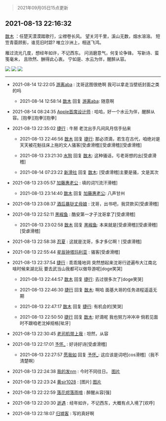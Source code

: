 > 2021年09月05日15点更新
<link rel="stylesheet" href="https://cdn.jsdelivr.net/gh/taotie6/sampleJSON@main/css/photo_show.css">


 ## 2021-08-13 22:16:32 

 [㪚木](https://www.coolapk.com/feed/29172988?shareKey=ODVmYzhmYjI3NDkxNjEzMTc4Mjg~) ：任楚天漠漠踏歌行，尘襟卷长风。
望关河千里，溪山无数，烟水溶溶。
短笠青蓑顾影，谁觅旧时踪?
唯立沙洲上，相送飞鸿。

雁过流光几度，想经年如许，不记西东。
问消磨意气，何复论争锋。
写新诗、蛮笺毫末，
且欣然、酬得此心衷。
宁如是、水云为伴，醒醉从容。 

<div class="album">
<img class="img-item" src="http://image.coolapk.com/feed/2021/0813/22/1081091_e4d0c6fb_4181_1415@3840x2160.jpeg" />
<img class="img-item" src="http://image.coolapk.com/feed/2021/0813/22/1081091_4a89399f_4181_1417@2967x1669.jpeg" />
<img class="img-item" src="http://image.coolapk.com/feed/2021/0813/22/1081091_4f9a13bc_4181_1419@3840x2160.jpeg" />
</div>

 ------- 

- 2021-08-14 12:22:05 [游离aba](uid=1278872) : 沈哥这图很绝啊   我可以拿走当壁纸封面之类的吗 

    - 2021-08-14 12:58:14 [㪚木](uid=1081091) 回复 [游离aba](uid=1278872): 随意啊 

- 2021-08-14 08:24:35 [Apple首席设计师](uid=1550816) : 哈哈，好一个水云为伴，醒醉从容。[抱拳][抱拳][抱拳] 

- 2021-08-13 22:35:02 [捷行](uid=1629443) : 牛掰  老沈出手凡间风月信手拈来 

    - 2021-08-13 22:46:56 [㪚木](uid=1081091) 回复 [捷行](uid=1629443): 那必须滴，若生在古代，咱绝对是天天被花魁往床上拖的文人骚客[受虐滑稽][受虐滑稽][受虐滑稽] 

    - 2021-08-13 23:21:30 [水狗](uid=1827990) 回复 [㪚木](uid=1081091): 这种骚话，亏老哥想的出[受虐滑稽] 

    - 2021-08-14 07:23:22 [新滑社](uid=2627292) 回复 [㪚木](uid=1081091): [受虐滑稽]主要是骚，文是其次 

- 2021-08-13 23:05:57 [加藤惠老公](uid=1266680) : 填的词?[流汗滑稽] 

    - 2021-08-13 23:14:40 [㪚木](uid=1081091) 回复 [加藤惠老公](uid=1266680): 八声甘州 

- 2021-08-13 23:08:37 [酒后暴哒丈母娘](uid=958361) : 沈哥，出书吧，我贷款买[受虐滑稽] 

- 2021-08-13 22:52:11 [黑椒鱼](uid=1624691) : 酷安第一才子沈哥拿了[受虐滑稽] 

    - 2021-08-13 23:02:58 [㪚木](uid=1081091) 回复 [黑椒鱼](uid=1624691): 本来就是[受虐滑稽][受虐滑稽][受虐滑稽] 

- 2021-08-13 22:58:38 [忍夏](uid=1630007) : 这就是沈哥，多才多亿啊！[受虐滑稽] 

- 2021-08-13 22:55:44 [星辰钟塔玛利亚](uid=5857117) : 骚客[受虐滑稽] 

- 2021-08-13 22:37:54 [捷行](uid=1629443) : 乖乖隆地洞  突然想起来沈哥行迹遍布大江南北  啥时候来湖北玩  要去武当山我都可以做导游呢[doge笑哭] 

    - 2021-08-13 22:44:57 [㪚木](uid=1081091) 回复 [捷行](uid=1629443): 去过很多次了[doge笑哭] 

    - 2021-08-13 22:46:30 [捷行](uid=1629443) 回复 [㪚木](uid=1081091): 啊哈   面基大哥的任务进程遥遥无期 

    - 2021-08-13 22:47:17 [㪚木](uid=1081091) 回复 [捷行](uid=1629443): 有机会的[笑哭] 

    - 2021-08-13 22:50:50 [捷行](uid=1629443) 回复 [㪚木](uid=1081091): 好滴呢  我也努力冲冲冲  倘若见面时不跟咱老沈掉规格[呲牙] 

- 2021-08-13 22:30:45 [老司机带上我](uid=1912353) : 坦然，从容 

- 2021-08-13 22:17:01 [予怀_](uid=3517074) : 好诗好诗[受虐滑稽] 

    - 2021-08-13 22:27:57 [愿我如](uid=3364757) 回复 [予怀_](uid=3517074): 这应该是词吧[cos滑稽]（我不清楚啊） 

- 2021-08-13 22:24:38 [我的发nm](uid=3933015) : 今时不同往日。 [图片](http://image.coolapk.com/feed/2021/0813/22/3933015_c70ab0b3_4677_653@198x145.jpeg)

- 2021-08-13 22:23:24 [黄sir1028](uid=905870) : [图片] [图片](http://image.coolapk.com/feed/2021/0813/22/905870_223215db_4602_4845@513x527.jpeg)

- 2021-08-13 22:22:59 [落花烬落雨啼](uid=1966083) : 醉醒从容[强] 

- 2021-08-13 22:20:30 [逝遇](uid=2589293) : 经年如许，不记西东，大概有点入境了[欢呼] 

- 2021-08-13 22:18:07 [归墟客](uid=3287587) : 写的真好啊 

